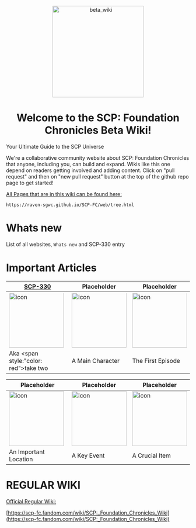 <p align="center">
 <img width="250" src="https://raven-sgwc.github.io/SCP-FC/assets/images/BETA_WIKI.png" alt="beta_wiki"/>
</p>
<h1 align="center">Welcome to the SCP: Foundation Chronicles Beta Wiki!</h1>


Your Ultimate Guide to the SCP Universe

We're a collaborative community website about SCP: Foundation Chronicles that anyone, including you, can build and expand. Wikis like this one depend on readers getting involved and adding content. Click on "pull request" and then on "new pull request" button at the top of the github repo page to get started!

[All Pages that are in this wiki can be found here:](https://raven-sgwc.github.io/SCP-FC/web/tree.html) 
```
https://raven-sgwc.github.io/SCP-FC/web/tree.html
```
# Whats new

List of all websites, `Whats new` and SCP-330 entry

# Important Articles

| [SCP-330](https://raven-sgwc.github.io/SCP-FC/web/scp/330.html) | Placeholder | Placeholder |
|---|---|---|
| <img src="https://raven-sgwc.github.io/SCP-FC/assets/images/items/scp-330.png" title="scp-330"  alt="icon" width="150" height="150"/> | <img src="https://raven-sgwc.github.io/SCP-FC/assets/images/logo.png" title="icon"  alt="icon" width="150" height="150"/> | <img src="https://raven-sgwc.github.io/SCP-FC/assets/images/logo.png" title="icon"  alt="icon" width="150" height="150"/> |
| Aka <span style:"color: red">take two</span> | A Main Character | The First Episode |

| Placeholder | Placeholder | Placeholder |
|---|---|---|
| <img src="https://raven-sgwc.github.io/SCP-FC/assets/images/logo.png" title="icon"  alt="icon" width="150" height="150"/> | <img src="https://raven-sgwc.github.io/SCP-FC/assets/images/logo.png" title="icon"  alt="icon" width="150" height="150"/> | <img src="https://raven-sgwc.github.io/SCP-FC/assets/images/logo.png" title="icon"  alt="icon" width="150" height="150"/> |
| An Important Location | A Key Event | A Crucial Item |

# REGULAR WIKI

[Official Regular Wiki: ](https://scp-fc.fandom.com/wiki/SCP:_Foundation_Chronicles_Wiki)

[https://scp-fc.fandom.com/wiki/SCP:_Foundation_Chronicles_Wiki](https://scp-fc.fandom.com/wiki/SCP:_Foundation_Chronicles_Wiki)